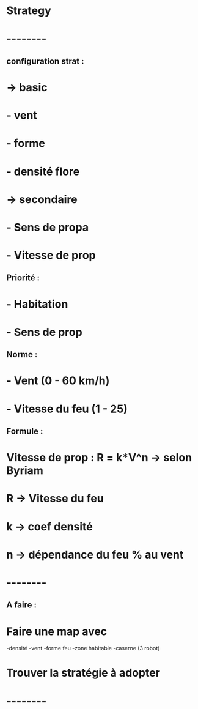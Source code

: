 # Strategy

# -------- # 
## configuration strat :

# -> basic
# - vent 
# - forme
# - densité flore 

# ->  secondaire
# - Sens de propa 
# - Vitesse de prop

## Priorité : 
# - Habitation
# - Sens de prop

## Norme :
# - Vent (0 - 60 km/h)
# - Vitesse du feu (1 - 25)

## Formule : 
# Vitesse de prop : R = k*V^n -> selon Byriam 
# R -> Vitesse du feu 
# k -> coef densité 
# n -> dépendance du feu % au vent
# -------- # 
## A faire : 

# Faire une map avec 

-densité 
-vent 
-forme feu
-zone habitable 
-caserne (3 robot)

# Trouver la stratégie à adopter 

# -------- # 

